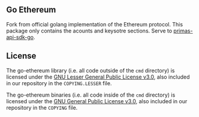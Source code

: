## Go Ethereum

Fork from official golang implementation of the Ethereum protocol. 
This package only contains the acounts and keysotre sections.
Serve to [primas-api-sdk-go](https://github.com/primasio/primas-api-sdk-go).

 
## License

The go-ethereum library (i.e. all code outside of the `cmd` directory) is licensed under the
[GNU Lesser General Public License v3.0](https://www.gnu.org/licenses/lgpl-3.0.en.html), also
included in our repository in the `COPYING.LESSER` file.

The go-ethereum binaries (i.e. all code inside of the `cmd` directory) is licensed under the
[GNU General Public License v3.0](https://www.gnu.org/licenses/gpl-3.0.en.html), also included
in our repository in the `COPYING` file.
